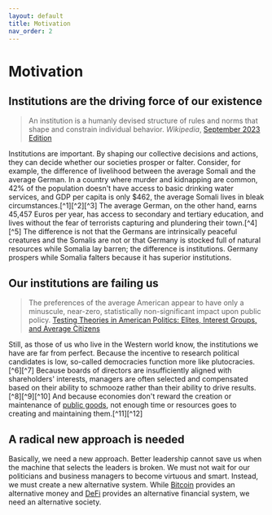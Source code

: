 ```yaml
---
layout: default
title: Motivation
nav_order: 2
---
```


# Motivation

## Institutions are the driving force of our existence

> An institution is a humanly devised structure of rules and norms that shape
> and constrain individual behavior.
> *Wikipedia*, [September 2023 Edition](http://web.archive.org/web/20230922203543/https://en.wikipedia.org/wiki/Institution)

Institutions are important. By shaping our collective decisions and actions,
they can decide whether our societies prosper or falter. Consider, for example,
the difference of livelihood between the average Somali and the average German.
In a country where murder and kidnapping are common,
42% of the population doesn't have access to basic drinking
water services, and GDP per capita is only $462,
the average Somali lives in bleak circumstances.[^1][^2][^3]
The average German, on the other hand, earns 45,457 Euros per year, has access
to secondary and tertiary education, and lives without the fear of terrorists
capturing and plundering their town.[^4][^5] The difference is not that the
Germans are intrinsically peaceful creatures and the Somalis are not or that
Germany is stocked full of natural resources while Somalia lay barren; the difference
is institutions. Germany prospers while Somalia falters because it has superior
institutions.

## Our institutions are failing us

> The preferences of the average American appear to have only a minuscule, 
> near-zero, statistically non-significant impact upon public policy.
> [Testing Theories in American Politics: Elites, Interest Groups, and Average Citizens](https://archive.org/details/gilens_and_page_2014_-testing_theories_of_american_politics.doc/mode/2up)

Still, as those of us who live in the Western world know, the institutions we
have are far from perfect. Because the incentive to research political candidates
is low, so-called democracies function more like plutocracies.[^6][^7] Because
boards of directors are insufficiently aligned with shareholders' interests,
managers are often selected and compensated based on their ability to schmooze
rather than their ability to drive results.[^8][^9][^10] And because economies
don't reward the creation or maintenance of [public goods](https://metaproph3t.github.io/posts/public_goods.html),
not enough time or resources goes to creating and maintaining them.[^11][^12]

## A radical new approach is needed

Basically, we need a new approach. Better leadership cannot save us when the
machine that selects the leaders is broken. We must not wait for our politicians
and business managers to become virtuous and smart. Instead, we must create a
new alternative system. While [Bitcoin](https://en.wikipedia.org/wiki/Bitcoin) 
provides an alternative money and [DeFi](https://en.wikipedia.org/wiki/Decentralized_finance)
provides an alternative financial system, we need an alternative society.

[1]: https://data.worldbank.org/country/SO
[2]: https://data.unicef.org/country/som/
[3]: https://travel.state.gov/content/travel/en/traveladvisories/traveladvisories/somalia-travel-advisory.html/
[4]: https://www.statista.com/statistics/416207/average-annual-wages-germany-y-on-y-in-euros/
[5]: https://data.oecd.org/germany.htm#profile-education
[6]: http://www.ralphmerkle.com/papers/DAOdemocracyDraft.pdf
[7]: https://archive.org/details/gilens_and_page_2014_-testing_theories_of_american_politics.doc/mode/2up
[8]: https://hbr.org/1990/05/ceo-incentives-its-not-how-much-you-pay-but-how
[9]: https://www.amazon.com/Barbarians-Gate-Fall-RJR-Nabisco-ebook/dp/B000FC10QG
[10]: https://www.oecd.org/daf/ca/corporategovernanceprinciples/1857291.pdf
[11]: https://www.garretthardinsociety.org/articles/art_tragedy_of_the_commons.html
[12]: https://www.amazon.com/Logic-Collective-Action-Printing-Appendix/dp/0674537513

